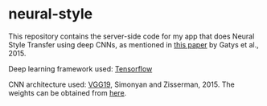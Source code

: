 # neural-style
This repository contains the server-side code for my app that does Neural Style Transfer using deep CNNs, as mentioned in [this paper](https://arxiv.org/pdf/1508.06576.pdf) by Gatys et al., 2015.

Deep learning framework used: [Tensorflow](https://www.tensorflow.org)

CNN architecture used: [VGG19](https://arxiv.org/pdf/1409.1556.pdf), Simonyan and Zisserman, 2015. The weights can be obtained from [here](http://www.vlfeat.org/matconvnet/pretrained/).
